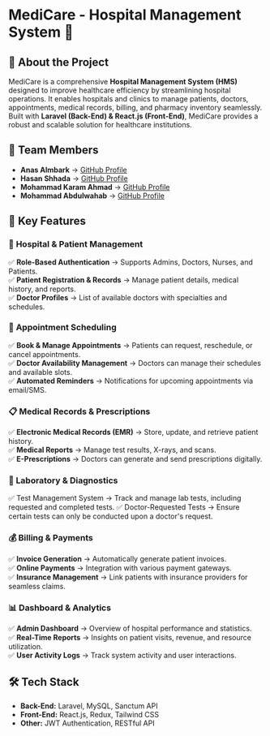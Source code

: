 # MediCare - Hospital Management System 🏥  

## 📌 About the Project  
MediCare is a comprehensive **Hospital Management System (HMS)** designed to improve healthcare efficiency by streamlining hospital operations. It enables hospitals and clinics to manage patients, doctors, appointments, medical records, billing, and pharmacy inventory seamlessly. Built with **Laravel (Back-End) & React.js (Front-End)**, MediCare provides a robust and scalable solution for healthcare institutions.  

## 👥 Team Members  
- **Anas Almbark** → [GitHub Profile](https://github.com/Anas-Almbark)  
- **Hasan Shhada** → [GitHub Profile](https://github.com/hasan-sh1)  
- **Mohammad Karam Ahmad** → [GitHub Profile](https://github.com/karammaarouf)  
- **Mohammad Abdulwahab** → [GitHub Profile](https://github.com/mohammadabdalwhab)  

## 🚀 Key Features  

### 🏥 **Hospital & Patient Management**  
✅ **Role-Based Authentication** → Supports Admins, Doctors, Nurses, and Patients.  
✅ **Patient Registration & Records** → Manage patient details, medical history, and reports.  
✅ **Doctor Profiles** → List of available doctors with specialties and schedules.  

### 📅 **Appointment Scheduling**  
✅ **Book & Manage Appointments** → Patients can request, reschedule, or cancel appointments.  
✅ **Doctor Availability Management** → Doctors can manage their schedules and available slots.  
✅ **Automated Reminders** → Notifications for upcoming appointments via email/SMS.  

### 📋 **Medical Records & Prescriptions**  
✅ **Electronic Medical Records (EMR)** → Store, update, and retrieve patient history.  
✅ **Medical Reports** → Manage test results, X-rays, and scans.  
✅ **E-Prescriptions** → Doctors can generate and send prescriptions digitally.  

### 🏥 Laboratory & Diagnostics
✅ Test Management System → Track and manage lab tests, including requested and completed tests.
✅ Doctor-Requested Tests → Ensure certain tests can only be conducted upon a doctor's request.

### 💰 **Billing & Payments**  
✅ **Invoice Generation** → Automatically generate patient invoices.  
✅ **Online Payments** → Integration with various payment gateways.  
✅ **Insurance Management** → Link patients with insurance providers for seamless claims.  

### 📊 **Dashboard & Analytics**  
✅ **Admin Dashboard** → Overview of hospital performance and statistics.  
✅ **Real-Time Reports** → Insights on patient visits, revenue, and resource utilization.  
✅ **User Activity Logs** → Track system activity and user interactions.  

## 🛠️ Tech Stack  
- **Back-End:** Laravel, MySQL, Sanctum API  
- **Front-End:** React.js, Redux, Tailwind CSS  
- **Other:** JWT Authentication, RESTful API 
